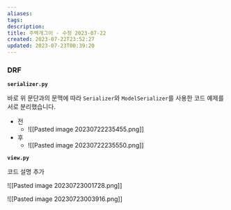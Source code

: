 ```yaml
---
aliases: 
tags: 
description:
title: 주백개그이 - 수정 2023-07-22
created: 2023-07-22T23:52:27
updated: 2023-07-23T00:39:20
---
```


### DRF

**`serializer.py`**  

바로 위 문단과의 문맥에 따라 `Serializer`와 `ModelSerializer`를 사용한 코드 예제를 서로 분리했습니다.

- 전
	- ![[Pasted image 20230722235455.png]]
- 후
	- ![[Pasted image 20230722235550.png]]

**`view.py`**

코드 설명 추가

![[Pasted image 20230723001728.png]]

![[Pasted image 20230723003916.png]]
